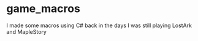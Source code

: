# game_macros
I made some macros using C# back in the days I was still playing LostArk and MapleStory
